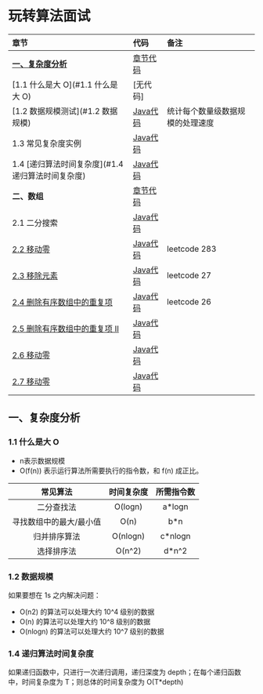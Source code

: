 # 玩转算法面试

| 章节 | 代码 | 备注 |
| :--- | :--- | :--- |
| [**一、复杂度分析**](#一、复杂度分析) | [章节代码](src/main/java/timecomplexity) | |
| [1.1 什么是大 O](#1.1 什么是大 O) | [无代码] |  |
| [1.2 数据规模测试](#1.2 数据规模) | [Java代码](src/main/java/timecomplexity/Basic.java) | 统计每个数量级数据规模的处理速度 |
| 1.3 常见复杂度实例 | [Java代码](src/main/java/timecomplexity/CommonTimeComplexity.java) |  |
| 1.4 [递归算法时间复杂度](#1.4 递归算法时间复杂度) | [Java代码](src/main/java/timecomplexity/Recursion.java) |  |
| **二、数组** | [章节代码](src/main/java/array) | |
| 2.1 二分搜索 | [Java代码](src/main/java/array/binarysearch/BinarySearch.java) | |
| [2.2 移动零](https://leetcode-cn.com/problems/move-zeroes/) | [Java代码](src/main/java/array/leetcode/MoveZeroes.java) | leetcode 283 |
| [2.3 移除元素](https://leetcode-cn.com/problems/remove-element/) | [Java代码](src/main/java/array/leetcode/MoveZeroes.java) | leetcode 27 |
| [2.4 删除有序数组中的重复项](https://leetcode-cn.com/problems/remove-duplicates-from-sorted-array/) | [Java代码](src/main/java/array/leetcode/MoveZeroes.java) | leetcode 26 |
| [2.5 删除有序数组中的重复项 II](https://leetcode-cn.com/problems/move-zeroes/) | [Java代码](src/main/java/array/leetcode/MoveZeroes.java) | |
| [2.6 移动零](https://leetcode-cn.com/problems/move-zeroes/) | [Java代码](src/main/java/array/leetcode/MoveZeroes.java) | |
| [2.7 移动零](https://leetcode-cn.com/problems/move-zeroes/) | [Java代码](src/main/java/array/leetcode/MoveZeroes.java) | |


## 一、复杂度分析

### 1.1 什么是大 O

- n表示数据规模
- O(f(n)) 表示运行算法所需要执行的指令数，和 f(n) 成正比。

| 常见算法 | 时间复杂度 | 所需指令数 |
| :---: | :---: | :---: |
| 二分查找法 | O(logn) | a*logn |
| 寻找数组中的最大/最小值 | O(n) | b*n | 
| 归并排序算法 | O(nlogn) | c*nlogn | 
| 选择排序法 | O(n^2) | d*n^2 |

### 1.2 数据规模

如果要想在 1s 之内解决问题：

- O(n2) 的算法可以处理大约 10^4 级别的数据
- O(n) 的算法可以处理大约 10^8 级别的数据
- O(nlogn) 的算法可以处理大约 10^7 级别的数据

### 1.4 递归算法时间复杂度

如果递归函数中，只进行一次递归调用，递归深度为 depth；在每个递归函数中，时间复杂度为 T；则总体的时间复杂度为 O(T*depth)
